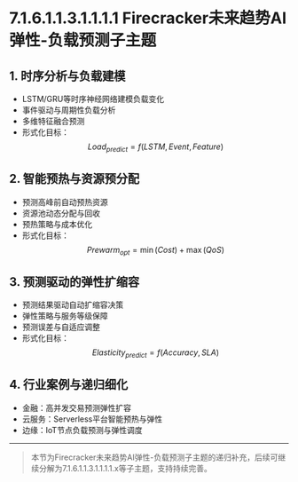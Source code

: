 # 7.1.6.1.1.3.1.1.1.1 Firecracker未来趋势AI弹性-负载预测子主题

## 1. 时序分析与负载建模

- LSTM/GRU等时序神经网络建模负载变化
- 事件驱动与周期性负载分析
- 多维特征融合预测
- 形式化目标：
$$Load_{predict} = f(LSTM, Event, Feature)$$

## 2. 智能预热与资源预分配

- 预测高峰前自动预热资源
- 资源池动态分配与回收
- 预热策略与成本优化
- 形式化目标：
$$Prewarm_{opt} = \min (Cost) + \max (QoS)$$

## 3. 预测驱动的弹性扩缩容

- 预测结果驱动自动扩缩容决策
- 弹性策略与服务等级保障
- 预测误差与自适应调整
- 形式化目标：
$$Elasticity_{predict} = f(Accuracy, SLA)$$

## 4. 行业案例与递归细化

- 金融：高并发交易预测弹性扩容
- 云服务：Serverless平台智能预热与弹性
- 边缘：IoT节点负载预测与弹性调度

---
> 本节为Firecracker未来趋势AI弹性-负载预测子主题的递归补充，后续可继续分解为7.1.6.1.1.3.1.1.1.1.x等子主题，支持持续完善。
